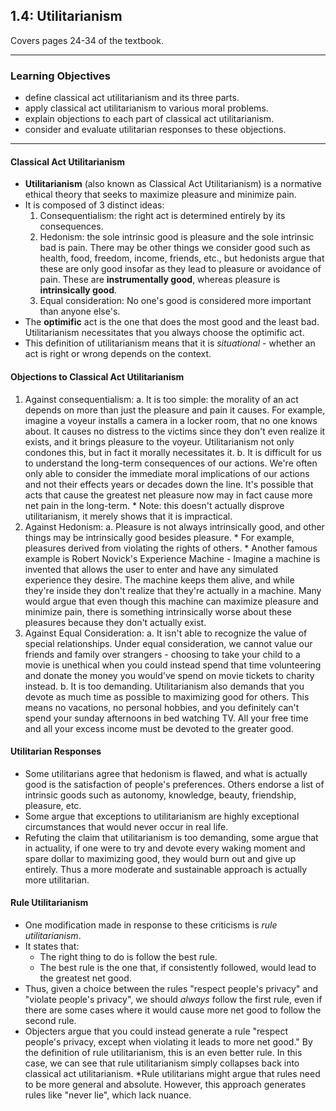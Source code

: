
## 1.4: Utilitarianism

Covers pages 24-34 of the textbook.

---

### Learning Objectives

* define classical act utilitarianism and its three parts.
* apply classical act utilitarianism to various moral problems.
* explain objections to each part of classical act utilitarianism.
* consider and evaluate utilitarian responses to these objections.

---

#### Classical Act Utilitarianism

* **Utilitarianism** (also known as Classical Act Utilitarianism) is a normative ethical theory that seeks to maximize pleasure and minimize pain.
* It is composed of 3 distinct ideas:
	1. Consequentialism: the right act is determined entirely by its consequences.
	2. Hedonism: the sole intrinsic good is pleasure and the sole intrinsic bad is pain. There may be other things we consider good such as health, food, freedom, income, friends, etc., but hedonists argue that these are only good insofar as they lead to pleasure or avoidance of pain. These are **instrumentally good**, whereas pleasure is **intrinsically good**.
	3. Equal consideration: No one's good is considered more important than anyone else's.
* The **optimific** act is the one that does the most good and the least bad. Utilitarianism necessitates that you always choose the optimific act.
* This definition of utilitarianism means that it is *situational* - whether an act is right or wrong depends on the context.

#### Objections to Classical Act Utilitarianism

1. Against consequentialism:
	a. It is too simple: the morality of an act depends on more than just the pleasure and pain it causes. For example, imagine a voyeur installs a camera in a locker room, that no one knows about. It causes no distress to the victims since they don't even realize it exists, and it brings pleasure to the voyeur. Utilitarianism not only condones this, but in fact it morally necessitates it.
	b. It is difficult for us to understand the long-term consequences of our actions. We're often only able to consider the immediate moral implications of our actions and not their effects years or decades down the line. It's possible that acts that cause the greatest net pleasure now may in fact cause more net pain in the long-term.
		* Note: this doesn't actually disprove utilitarianism, it merely shows that it is impractical.
2. Against Hedonism:
	a. Pleasure is not always intrinsically good, and other things may be intrinsically good besides pleasure.
		* For example, pleasures derived from violating the rights of others.
		* Another famous example is Robert Novick's Experience Machine - Imagine a machine is invented that allows the user to enter and have any simulated experience they desire. The machine keeps them alive, and while they're inside they don't realize that they're actually in a machine. Many would argue that even though this machine can maximize pleasure and minimize pain, there is something intrinsically worse about these pleasures because they don't actually exist.
3. Against Equal Consideration:
	a. It isn't able to recognize the value of special relationships. Under equal consideration, we cannot value our friends and family over strangers - choosing to take your child to a movie is unethical when you could instead spend that time volunteering and donate the money you would've spend on movie tickets to charity instead.
	b. It is too demanding. Utilitarianism also demands that you devote as much time as possible to maximizing good for others. This means no vacations, no personal hobbies, and you definitely can't spend your sunday afternoons in bed watching TV. All your free time and all your excess income must be devoted to the greater good.

#### Utilitarian Responses

* Some utilitarians agree that hedonism is flawed, and what is actually good is the satisfaction of people's preferences. Others endorse a list of intrinsic goods such as autonomy, knowledge, beauty, friendship, pleasure, etc.
* Some argue that exceptions to utilitarianism are highly exceptional circumstances that would never occur in real life.
* Refuting the claim that utilitarianism is too demanding, some argue that in actuality, if one were to try and devote every waking moment and spare dollar to maximizing good, they would burn out and give up entirely. Thus a more moderate and sustainable approach is actually more utilitarian.

#### Rule Utilitarianism

* One modification made in response to these criticisms is *rule utilitarianism*. 
* It states that:
	* The right thing to do is follow the best rule.
	* The best rule is the one that, if consistently followed, would lead to the greatest net good.
* Thus, given a choice between the rules "respect people's privacy" and "violate people's privacy", we should *always* follow the first rule, even if there are some cases where it would cause more net good to follow the second rule.
* Objecters argue that you could instead generate a rule "respect people's privacy, except when violating it leads to more net good." By the definition of rule utilitarianism, this is an even better rule. In this case, we can see that rule utilitarianism simply collapses back into classical act utilitarianism.
	*Rule utilitarians might argue that rules need to be more general and absolute. However, this approach generates rules like "never lie", which lack nuance.
